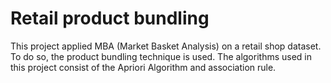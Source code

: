 # Retail product bundling
This project applied MBA (Market Basket Analysis) on a retail shop dataset. To do so, the product bundling technique is used. The algorithms used in this project consist of the Apriori Algorithm and association rule.
